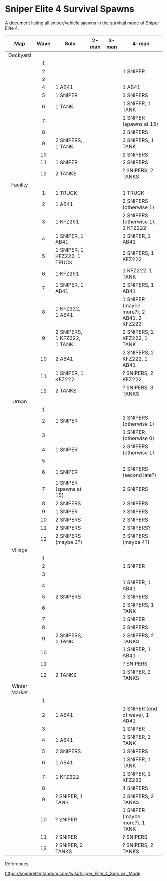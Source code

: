 # Sniper Elite 4 Survival Spawns

A document listing all sniper/vehicle spawns in the survival mode of Sniper Elite 4.

|  Map  |   Wave   | Solo | 2-man | 3-man | 4-man | 
| :---: | :------: | ---- | ----- | ----- | ----- |
| Dockyard      |  |  |  |  |  |
|               | 1  |  |  |  |  |
|               | 2  |  |  |  |  1 SNIPER |
|               | 3  |  |  |  |  |
|               | 4  | 1 AB41 |  |  | 1 AB41 |
|               | 5  | 1 SNIPER |  |  | 3 SNIPERS |
|               | 6  | 1 TANK |  |  | 1 SNIPER, 1 TANK |
|               | 7  |  |  |  | 1 SNIPER (spawns at 15) |
|               | 8  |  |  |  | 2 SNIPERS |
|               | 9  | 2 SNIPERS, 1 TANK |  |  | 3 SNIPERS, 1 TANK |
|               | 10 |  |  |  | 2 SNIPERS |
|               | 11 | 1 SNIPER |  |  | 2 SNIPERS |
|               | 12 | 2 TANKS |  |  | ? SNIPERS, 2 TANKS |
| Facility      |
|               | 1  | 1 TRUCK |  |  | 1 TRUCK |
|               | 2  | 1 AB41 |  |  | 2 SNIPERS (otherwise 1) |
|               | 3  | 1 KFZ251 |  |  | 2 SNIPERS (otherwise 1), 1 KFZ222 |
|               | 4  | 1 SNIPER, 1 AB41 |  |  | 1 SNIPER, 1 AB41 |
|               | 5  | 1 SNIPER, 1 KFZ222, 1 TRUCK |  |  | 2 SNIPERS, 1 KFZ222 |
|               | 6  | 1 KFZ251 |  |  | 1 KFZ222, 1 TANK |
|               | 7  | 1 SNIPER, 1 AB41 |  |  | 2 SNIPERS, 1 AB41 |
|               | 8  | 1 KFZ222, 1 AB41 |  |  | 1 SNIPER (maybe more?), 2 AB41, 2 KFZ222 |
|               | 9  | 2 SNIPERS, 1 KFZ222, 1 TANK |  |  | 2 SNIPERS, 2 KFZ222, 1 TANK |
|               | 10 | 2 AB41 |  |  | 2 SNIPERS, 2 KFZ222, 1 AB41 |
|               | 11 | 1 SNIPER, 1 KFZ222 |  |  | ? SNIPERS, 2 KFZ222 |
|               | 12 | 2 TANKS |  |  | ? SNIPERS, 3 TANKS |
| Urban         |
|               | 1  |  |  |  |  |
|               | 2  | 1 SNIPER |  |  | 2 SNIPERS (otherwise 1) |
|               | 3  |  |  |  | 1 SNIPER (otherwise 0)  |
|               | 4  | 1 SNIPER |  |  | 2 SNIPERS (otherwise 1) |
|               | 5  |  |  |  |  |
|               | 6  | 1 SNIPER |  |  | 2 SNIPERS (second late?) |
|               | 7  | 1 SNIPER (spawns at 15) |  |  | 2 SNIPERS |
|               | 8  | 2 SNIPERS |  |  | 2 SNIPERS |
|               | 9  | 1 SNIPER |  |  | 3 SNIPERS |
|               | 10 | 2 SNIPERS |  |  | 2 SNIPERS |
|               | 11 | 2 SNIPERS |  |  | 2 SNIPERS? |
|               | 12 | 2 SNIPERS (maybe 3?) |  |  | 3 SNIPERS (maybe 4?) |
| Village       |
|               | 1  |  |  |  |  |
|               | 2  |  |  |  | 1 SNIPER |
|               | 3  |  |  |  |  |
|               | 4  |  |  |  | 1 SNIPER, 1 AB41 |
|               | 5  | 2 SNIPERS  |  |  | 3 SNIPERS |
|               | 6  |  |  |  | 2 SNIPERS, 1 TANK |
|               | 7  |  |  |  | 1 SNIPER |
|               | 8  |  |  |  | 3 SNIPERS |
|               | 9  | 2 SNIPERS, 1 TANK |  |  | 2 SNIPERS, 2 TANKS |
|               | 10 |  |  |  | 1 SNIPER, 1 AB41 |
|               | 11 |  |  |  | ? SNIPERS |
|               | 12 | 2 TANKS |  |  | 1 SNIPER, 2 TANKS |
| Winter Market |
|               | 1  | |  |  |  |
|               | 2  | 1 AB41 |  |  | 1 SNIPER (end of wave), 1 AB41 |
|               | 3  |  |  |  | 1 SNIPER |
|               | 4  | 1 AB41 |  |  | 1 SNIPER, 1 TANK |
|               | 5  | 2 SNIPERS |  |  | 3 SNIPERS |
|               | 6  | 1 AB41 |  |  | 1 SNIPER, 1 TANK |
|               | 7  | 1 KFZ222 |  |  | 1 SNIPER, 1 KFZ222 |
|               | 8  |  |  |  | 4 SNIPERS |
|               | 9  | ? SNIPER, 1 TANK |  |  | 3 SNIPERS, 2 TANKS |
|               | 10 | ? SNIPER |  |  | 1 SNIPER (maybe more?), 1 TANK |
|               | 11 | ? SNIPER |  |  | ? SNIPERS |
|               | 12 | ? SNIPER, 2 TANKS |  |  | ? SNIPERS, 2 TANKS |

References

https://sniperelite.fandom.com/wiki/Sniper_Elite_4_Survival_Mode
